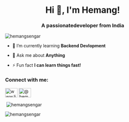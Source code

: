 <h1 align="center">Hi 👋, I'm Hemang!</h1>
<h3 align="center">A passionatedeveloper from India</h3>

<p align="left"> <img src="https://komarev.com/ghpvc/?username=hemangsengar&label=Profile%20views&color=0e75b6&style=flat" alt="hemangsengar" /> </p>

- 🌱 I’m currently learning **Backend Devlopment**

- 💬 Ask me about **Anything**

- ⚡ Fun fact **I can learn things fast!**

<h3 align="left">Connect with me:</h3>
<p align="left">
<a href="https://linkedin.com/in/www.linkedin.com/in/hemangsinghsengar/" target="blank"><img align="center" src="https://raw.githubusercontent.com/rahuldkjain/github-profile-readme-generator/master/src/images/icons/Social/linked-in-alt.svg" alt="www.linkedin.com/in/hemangsinghsengar/" height="30" width="40" /></a>
<a href="https://medium.com/@hemang.sengar" target="blank"><img align="center" src="https://raw.githubusercontent.com/rahuldkjain/github-profile-readme-generator/master/src/images/icons/Social/medium.svg" alt="@hemang.sengar" height="30" width="40" /></a>
</p>

<p>&nbsp;<img align="center" src="https://github-readme-stats.vercel.app/api?username=hemangsengar&show_icons=true&locale=en" alt="hemangsengar" /></p>

<p><img align="center" src="https://github-readme-streak-stats.herokuapp.com/?user=hemangsengar&" alt="hemangsengar" /></p>

